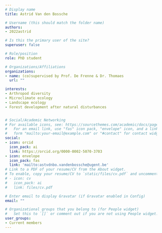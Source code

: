 ```yaml
---
# Display name
title: Astrid Van den Bossche

# Username (this should match the folder name)
authors:
- 2022astrid

# Is this the primary user of the site?
superuser: false

# Role/position
role: PhD student

# Organizations/Affiliations
organizations:
- name: (co)supervised by Prof. De Frenne & Dr. Thomaes
  url: ""

interests:
- Arthropod diversity
- Microclimate ecology
- Landscape ecology
- Forest development after natural disturbances


# Social/Academic Networking
# For available icons, see: https://sourcethemes.com/academic/docs/page-builder/#icons
#   For an email link, use "fas" icon pack, "envelope" icon, and a link in the
#   form "mailto:your-email@example.com" or "#contact" for contact widget.
social:
- icon: orcid
  icon_pack: ai
  link: https://orcid.org/0000-0002-5070-3703
- icon: envelope
  icon_pack: fas
  link: 'mailto:astvdnbo.vandenbossche@ugent.be'
# Link to a PDF of your resume/CV from the About widget.
# To enable, copy your resume/CV to `static/files/cv.pdf` and uncomment the lines below.
# - icon: cv
#   icon_pack: ai
#   link: files/cv.pdf

# Enter email to display Gravatar (if Gravatar enabled in Config)
email: ""

# Organizational groups that you belong to (for People widget)
#   Set this to `[]` or comment out if you are not using People widget.
user_groups:
- Current members
---
```


